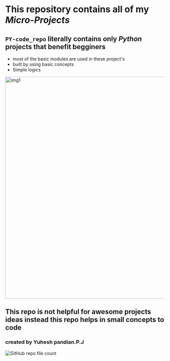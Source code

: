 # This repository contains all of my *Micro-Projects* 
## `PY-code_repo` literally contains only ***Python*** projects that benefit begginers
- most of the basic modules are used in these project's
- built by using basic concepts
- Simple logics 

<img alt=img1 src="https://media.geeksforgeeks.org/wp-content/uploads/20201123152927/PythonProjects11.png" width=700>

## This repo is not helpful for awesome projects ideas instead this repo helps in small concepts to code


### created by Yuhesh pandian.P.J


![GitHub repo file count](https://img.shields.io/github/directory-file-count/Yuheshpandian/PY-code_repo?style=plastic)

